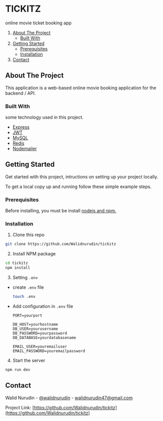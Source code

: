 # TICKITZ

online movie ticket booking app

<!-- NAVIGATION -->
<ol>
    <li>
      <a href="#about-the-project">About The Project</a>
      <ul>
        <li><a href="#built-with">Built With</a></li>
      </ul>
    </li>
    <li>
      <a href="#getting-started">Getting Started</a>
      <ul>
        <li><a href="#prerequisites">Prerequisites</a></li>
        <li><a href="#installation">Installation</a></li>
      </ul>
    </li>
    <li><a href="#contact">Contact</a></li>
  </ol>

<!-- ABOUT THE PROJECT -->

## About The Project

This application is a web-based online movie booking application for the backend / API.

### Built With

some technology used in this project.

- [Express](https://expressjs.com)
- [JWT](https://jwt.io)
- [MySQL](https://mysql.com)
- [Redis](https://redis.io)
- [Nodemailer](https://nodemailer.com)

<!-- GETTING STARTED -->

## Getting Started

Get started with this project, intructions on setting up your project locally.

To get a local copy up and running follow these simple example steps.

### Prerequisites

Before installing, you must be install [nodejs and npm.](https://nodejs.org)

### Installation

1. Clone this repo

```sh
git clone https://github.com/Walidnurudin/tickitz
```

2. Install NPM package

```sh
cd tickitz
npm install
```

3. Setting `.env`

- create `.env` file

  ```sh
  touch .env
  ```

- Add configuration in `.env` file

  ```
  PORT=yourport

  DB_HOST=yourhostname
  DB_USER=yourusername
  DB_PASSWORD=yourpassword
  DB_DATABASE=yourdatabasename

  EMAIL_USER=youremailuser
  EMAIL_PASSWORD=youremailpassword

  ```

4. Start the server

```sh
npm run dev
```

<!-- CONTACT -->

## Contact

Walid Nurudin - [@walidnurudin](https://www.linkedin.com/in/walidnurudin/) - walidnurudin47@gmail.com

Project Link: [https://github.com/Walidnurudin/tickitz](https://github.com/Walidnurudin/tickitz)
